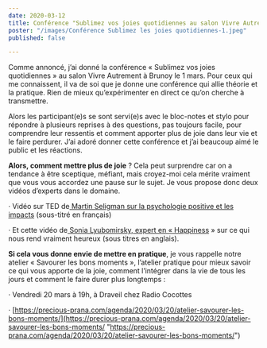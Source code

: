 ```yaml
---
date: 2020-03-12
title: Conférence "Sublimez vos joies quotidiennes au salon Vivre Autrement à Brunoy
poster: "/images/Conférence Sublimez les joies quotidiennes-1.jpeg"
published: false

---
```

Comme annoncé, j’ai donné la conférence « Sublimez vos joies quotidiennes » au salon Vivre Autrement à Brunoy le 1 mars. Pour ceux qui me connaissent, il va de soi que je donne une conférence qui allie théorie et la pratique. Rien de mieux qu’expérimenter en direct ce qu’on cherche à transmettre. 

Alors les participant(e)s se sont servi(e)s avec le bloc-notes et stylo pour répondre à plusieurs reprises à des questions, pas toujours facile, pour comprendre leur ressentis et comment apporter plus de joie dans leur vie et le faire perdurer.  J’ai adoré donner cette conférence et j’ai beaucoup aimé le public et les réactions.

**Alors, comment mettre plus de joie** ? Cela peut surprendre car on a tendance à être sceptique, méfiant, mais croyez-moi cela mérite vraiment que vous vous accordez une pause sur le sujet. Je vous propose donc deux vidéos d’experts dans le domaine.

· Vidéo sur TED de[ Martin Seligman sur la psychologie positive et les impacts](https://www.ted.com/talks/martin_seligman_the_new_era_of_positive_psychology?utm_campaign=tedspread&utm_medium=referral&utm_source=tedcomshare) (sous-titré en français)

· Et cette vidéo de[ Sonia Lyubomirsky, expert en « Happiness](https://youtu.be/F7JDbP_x8So ) »  sur ce qui nous rend vraiment heureux (sous titres en anglais).

**Si cela vous donne envie de mettre en pratique**, je vous rappelle notre atelier « Savourer les bons moments », l’atelier pratique pour mieux savoir ce qui vous apporte de la joie, comment l’intégrer dans la vie de tous les jours et comment le faire durer plus longtemps :

· Vendredi 20 mars à 19h, à Draveil chez Radio Cocottes

· [https://precious-prana.com/agenda/2020/03/20/atelier-savourer-les-bons-moments/](https://precious-prana.com/agenda/2020/03/20/atelier-savourer-les-bons-moments/ "https://precious-prana.com/agenda/2020/03/20/atelier-savourer-les-bons-moments/")